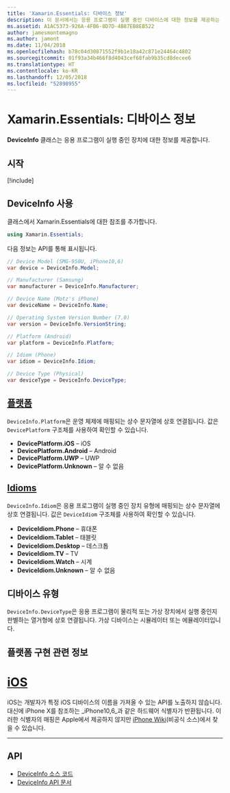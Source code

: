 ```yaml
---
title: 'Xamarin.Essentials: 디바이스 정보'
description: 이 문서에서는 응용 프로그램이 실행 중인 디바이스에 대한 정보를 제공하는 Xamarin.Essentials의 DeviceInfo 클래스를 설명합니다.
ms.assetid: A1AC5373-926A-4FB6-8D7D-4B87EB8EB522
author: jamesmontemagno
ms.author: jamont
ms.date: 11/04/2018
ms.openlocfilehash: b78c04d30871552f9b1e18a42c871e24464c4802
ms.sourcegitcommit: 01f93a34b466f8d4043cef68fab9b35cd8decee6
ms.translationtype: HT
ms.contentlocale: ko-KR
ms.lasthandoff: 12/05/2018
ms.locfileid: "52898955"
---
```

# <a name="xamarinessentials-device-information"></a>Xamarin.Essentials: 디바이스 정보

**DeviceInfo** 클래스는 응용 프로그램이 실행 중인 장치에 대한 정보를 제공합니다.

## <a name="get-started"></a>시작

[!include[](~/essentials/includes/get-started.md)]

## <a name="using-deviceinfo"></a>DeviceInfo 사용

클래스에서 Xamarin.Essentials에 대한 참조를 추가합니다.

```csharp
using Xamarin.Essentials;
```

다음 정보는 API를 통해 표시됩니다.

```csharp
// Device Model (SMG-950U, iPhone10,6)
var device = DeviceInfo.Model;

// Manufacturer (Samsung)
var manufacturer = DeviceInfo.Manufacturer;

// Device Name (Motz's iPhone)
var deviceName = DeviceInfo.Name;

// Operating System Version Number (7.0)
var version = DeviceInfo.VersionString;

// Platform (Android)
var platform = DeviceInfo.Platform;

// Idiom (Phone)
var idiom = DeviceInfo.Idiom;

// Device Type (Physical)
var deviceType = DeviceInfo.DeviceType;
```

## <a name="platformsxrefxamarinessentialsdeviceinfoplatforms"></a>[플랫폼](xref:Xamarin.Essentials.DeviceInfo.Platforms)

`DeviceInfo.Platform`은 운영 체제에 매핑되는 상수 문자열에 상호 연결됩니다. 값은 `DevicePlatform` 구조체를 사용하여 확인할 수 있습니다.

- **DevicePlatform.iOS** – iOS
- **DevicePlatform.Android** – Android
- **DevicePlatform.UWP** – UWP
- **DevicePlatform.Unknown** – 알 수 없음

## <a name="idiomsxrefxamarinessentialsdeviceinfoidioms"></a>[Idioms](xref:Xamarin.Essentials.DeviceInfo.Idioms)

`DeviceInfo.Idiom`은 응용 프로그램이 실행 중인 장치 유형에 매핑되는 상수 문자열에 상호 연결됩니다. 값은 `DeviceIdiom` 구조체를 사용하여 확인할 수 있습니다.

- **DeviceIdiom.Phone** – 휴대폰
- **DeviceIdiom.Tablet** – 태블릿
- **DeviceIdiom.Desktop** – 데스크톱
- **DeviceIdiom.TV** – TV
- **DeviceIdiom.Watch** – 시계
- **DeviceIdiom.Unknown** – 알 수 없음

## <a name="device-type"></a>디바이스 유형

`DeviceInfo.DeviceType`은 응용 프로그램이 물리적 또는 가상 장치에서 실행 중인지 판별하는 열거형에 상호 연결됩니다. 가상 디바이스는 시뮬레이터 또는 에뮬레이터입니다.

## <a name="platform-implementation-specifics"></a>플랫폼 구현 관련 정보

# <a name="iostabios"></a>[iOS](#tab/ios)

iOS는 개발자가 특정 iOS 디바이스의 이름을 가져올 수 있는 API를 노출하지 않습니다. 대신에 iPhone X를 참조하는 _iPhone10,6_과 같은 하드웨어 식별자가 반환됩니다. 이러한 식별자의 매핑은 Apple에서 제공하지 않지만 [iPhone Wiki](https://www.theiphonewiki.com/wiki/Models)(비공식 소스)에서 찾을 수 있습니다.

--------------

## <a name="api"></a>API

- [DeviceInfo 소스 코드](https://github.com/xamarin/Essentials/tree/master/Xamarin.Essentials/DeviceInfo)
- [DeviceInfo API 문서](xref:Xamarin.Essentials.DeviceInfo)
